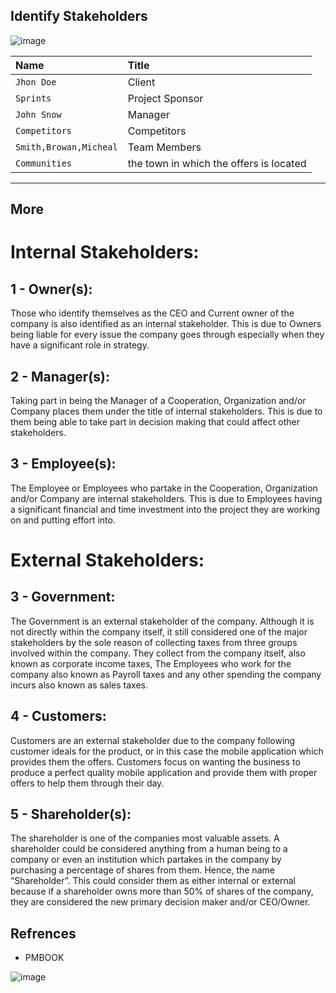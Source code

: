 ## Identify Stakeholders

![image](https://user-images.githubusercontent.com/44178039/129531352-882deb85-5765-4a73-b062-fd4ad8282913.png)


| Name | Title                       |
| :-------- | :-------------------------------- |
| `Jhon Doe` |  Client |
| `Sprints` |  Project Sponsor |
| `John Snow` |  Manager |
| `Competitors` |  Competitors |
| `Smith,Browan,Micheal` |   Team Members |
| `Communities` |   the town in which the offers is located |

----------------------------------------------------------------
## More 

# Internal Stakeholders:
## 1 - 	Owner(s):
Those who identify themselves as the CEO and Current owner of the company is also identified as an internal stakeholder. This is due to Owners being liable for every issue the company goes through especially when they have a significant role in strategy.

## 2 -	Manager(s):
Taking part in being the Manager of a Cooperation, Organization and/or Company places them under the title of internal stakeholders. This is due to them being able to take part in decision making that could affect other stakeholders. 

## 3 -	Employee(s):
The Employee or Employees who partake in the Cooperation, Organization and/or Company are internal stakeholders. This is due to Employees having a significant financial and time investment into the project they are working on and putting effort into.

# External Stakeholders:

## 3 -	Government:
The Government is an external stakeholder of the company. Although it is not directly within the company itself, it still considered one of the major stakeholders by the sole reason of collecting taxes from three groups involved within the company. They collect from the company itself, also known as corporate income taxes, The Employees who work for the company also known as Payroll taxes and any other spending the company incurs also known as sales taxes.

## 4 -	Customers:
Customers are an external stakeholder due to the company following customer ideals for the product, or in this case the mobile application which provides them the offers. Customers focus on wanting the business to produce a perfect quality mobile application and provide them with proper offers to help them through their day.

## 5 -	Shareholder(s):
The shareholder is one of the companies most valuable assets. A shareholder could be considered anything from a human being to a company or even an institution which partakes in the company by purchasing a percentage of shares from them. Hence, the name “Shareholder”. This could consider them as either internal or external because if a shareholder owns more than 50% of shares of the company, they are considered the new primary decision maker and/or CEO/Owner. 


## Refrences 
* PMBOOK 

![image](https://user-images.githubusercontent.com/44178039/129862651-78c91594-d6ab-4a5e-bf60-50114c81c6c8.png)


